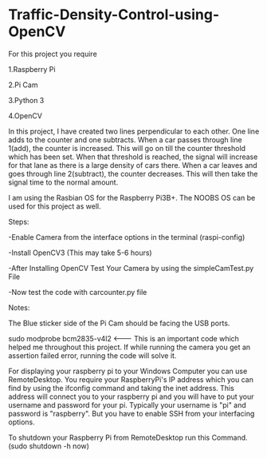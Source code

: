 # Traffic-Density-Control-using-OpenCV

For this project you require

1.Raspberry Pi

2.Pi Cam

3.Python 3

4.OpenCV

In this project, I have created two lines perpendicular to each other. One line adds to the counter and one subtracts. When a car passes through line 1(add), the counter is increased. This will go on till the counter threshold which has been set. When that threshold is reached, the signal will increase for that lane as there is a large density of cars there. When a car leaves and goes through line 2(subtract), the counter decreases. This will then take the signal time to the normal amount.

I am using the Rasbian OS for the Raspberry Pi3B+. The NOOBS OS can be used for this project as well.

Steps:

-Enable Camera from the interface options in the terminal (raspi-config)

-Install OpenCV3 (This may take 5-6 hours)

-After Installing OpenCV Test Your Camera by using the simpleCamTest.py File

-Now test the code with carcounter.py file

Notes:

The Blue sticker side of the Pi Cam should be facing the USB ports.

sudo modprobe bcm2835-v4l2 <--- This is an important code which helped me throughout this project. If while running the camera you get an assertion failed error, running the code will solve it.

For displaying your raspberry pi to your Windows Computer you can use RemoteDesktop. You require your RaspberryPi's IP address which you can find by using the ifconfig command and taking the inet address. This address will connect you to your raspberry pi and you will have to put your username and password for your pi. Typically your username is "pi" and password is "raspberry". But you have to enable SSH from your interfacing options.

To shutdown your Raspberry Pi from RemoteDesktop run this Command. (sudo shutdown -h now)
